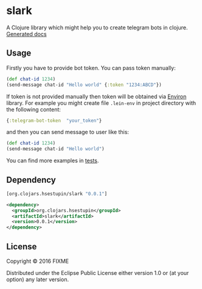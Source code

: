 # slark

A Clojure library which might help you to create telegram bots in clojure. [Generated docs](http://hsestupin.github.io/slark/)

## Usage

Firstly you have to provide bot token. You can pass token manually:

```clojure
(def chat-id 1234)
(send-message chat-id "Hello world" {:token "1234:ABCD"})
```

If token is not provided manually then token will be obtained via [Environ](https://github.com/weavejester/environ) library. For example you might create file `.lein-env` in project directory with the following content:

```clojure
{:telegram-bot-token  "your_token"}
```

and then you can send message to user like this:

```clojure
(def chat-id 1234)
(send-message chat-id "Hello world")
```

You can find more examples in [tests](https://github.com/hsestupin/slark/blob/master/test/slark/api_test.clj).

## Dependency

```clojure
[org.clojars.hsestupin/slark "0.0.1"]
```

```xml
<dependency>
  <groupId>org.clojars.hsestupin</groupId>
  <artifactId>slark</artifactId>
  <version>0.0.1</version>
</dependency>
```

## License

Copyright © 2016 FIXME

Distributed under the Eclipse Public License either version 1.0 or (at
your option) any later version.
